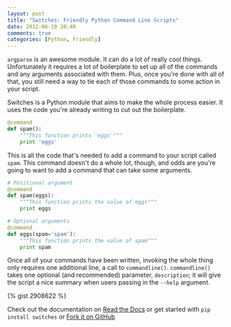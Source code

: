 ```yaml
---
layout: post
title: "Switches: Friendly Python Command Line Scripts"
date: 2012-06-10 20:49
comments: true
categories: [Python, Friendly]
---
```


`argparse` is an awesome module. It can do a lot of really cool things.
Unfortunately it requires a lot of boilerplate to set up all of the commands
and any arguments associated with them. Plus, once you're done with all of
that, you still need a way to tie each of those commands to some action in
your script.

<!-- more -->

Switches is a Python module that aims to make the whole process easier. It
uses the code you're already writing to cut out the boilerplate.

``` python Add a command
@command
def spam():
    """This function prints 'eggs'"""
    print 'eggs'
```

This is all the code that's needed to add a command to your script called
`spam`. This command doesn't do a whole lot, though, and odds are you're going
to want to add a command that can take some arguments.

``` python Add a command with an argument
# Positional argument
@command
def spam(eggs):
    """This function prints the value of eggs"""
    print eggs

# Optional arguments
@command
def eggs(spam='spam'):
    """This function prints the value of spam"""
    print spam
```

Once all of your commands have been written, invoking the whole thing only
requires one additional line, a call to `commandline()`. `commandline()` takes
one optional (and recommended) parameter, `description`; it will give the
script a nice summary when users passing in the `--help` argument.

{% gist 2908622 %}

Check out the documentation on
[Read the Docs](http://readthedocs.org/docs/switches/en/latest/)
or get started with `pip install switches` or
[Fork it on GitHub](https://github.com/dirn/switches)
